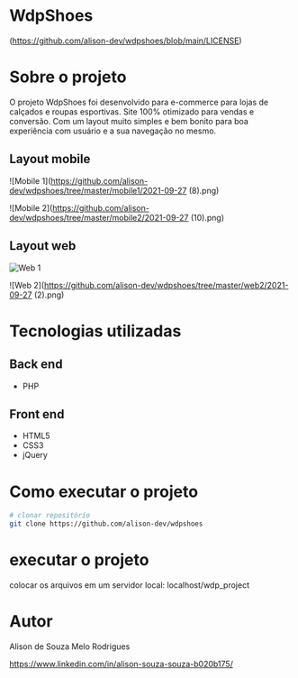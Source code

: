 # WdpShoes 
(https://github.com/alison-dev/wdpshoes/blob/main/LICENSE)

# Sobre o projeto

O projeto WdpShoes foi desenvolvido para e-commerce para lojas de calçados e roupas esportivas. Site 100% otimizado para vendas e conversão.
Com um layout muito simples e bem bonito para boa experiência com usuário e a sua navegação no mesmo. 

## Layout mobile
![Mobile 1](https://github.com/alison-dev/wdpshoes/tree/master/mobile1/2021-09-27 (8).png) 

![Mobile 2](https://github.com/alison-dev/wdpshoes/tree/master/mobile2/2021-09-27 (10).png) 

## Layout web
![Web 1](https://github.com/alison-dev/wdpshoes/tree/master/web1/2021-09-27.png)

![Web 2](https://github.com/alison-dev/wdpshoes/tree/master/web2/2021-09-27 (2).png)


# Tecnologias utilizadas
## Back end
- PHP
## Front end
- HTML5
- CSS3
- jQuery 

# Como executar o projeto

```bash
# clonar repositório
git clone https://github.com/alison-dev/wdpshoes
```

# executar o projeto
colocar os arquivos em um servidor local: localhost/wdp_project

# Autor

Alison de Souza Melo Rodrigues

https://www.linkedin.com/in/alison-souza-souza-b020b175/

